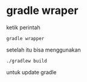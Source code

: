 # gradle wraper


ketik perintah 

```
gradle wrapper
```

setelah itu bisa menggunakan

```
./gradlew build
```

untuk update gradle
